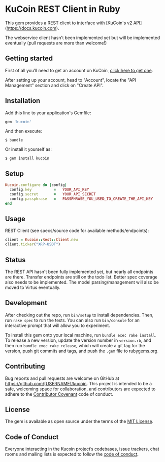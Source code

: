 # KuCoin REST Client in Ruby

This gem provides a REST client to interface with [KuCoin's v2 API] (https://docs.kucoin.com).

The webservice client hasn't been implemented yet but will be implemented eventually (pull requests are more than welcome!)

## Getting started

First of all you'll need to get an account on KuCoin, [click here to get one](https://www.kucoin.com).

After setting up your account, head to "Account", locate the "API Management" section and click on "Create API".

## Installation

Add this line to your application's Gemfile:

```ruby
gem 'kucoin'
```

And then execute:

    $ bundle

Or install it yourself as:

    $ gem install kucoin

## Setup

```ruby
Kucoin.configure do |config|
  config.key          =   YOUR_API_KEY
  config.secret       =   YOUR_API_SECRET
  config.passphrase   =   PASSPHRASE_YOU_USED_TO_CREATE_THE_API_KEY
end
```

## Usage

REST Client (see specs/source code for available methods/endpoints):

```ruby
client = Kucoin::Rest::Client.new
client.ticker("XRP-USDT")
```

## Status

The REST API hasn't been fully implemented yet, but nearly all endpoints are there. Transfer endpoints are still on the todo list.
Better spec coverage also needs to be implemented.
The model parsing/management will also be moved to Virtus eventually.

## Development

After checking out the repo, run `bin/setup` to install dependencies. Then, run `rake spec` to run the tests. You can also run `bin/console` for an interactive prompt that will allow you to experiment.

To install this gem onto your local machine, run `bundle exec rake install`. To release a new version, update the version number in `version.rb`, and then run `bundle exec rake release`, which will create a git tag for the version, push git commits and tags, and push the `.gem` file to [rubygems.org](https://rubygems.org).

## Contributing

Bug reports and pull requests are welcome on GitHub at https://github.com/[USERNAME]/kucoin. This project is intended to be a safe, welcoming space for collaboration, and contributors are expected to adhere to the [Contributor Covenant](http://contributor-covenant.org) code of conduct.

## License

The gem is available as open source under the terms of the [MIT License](https://opensource.org/licenses/MIT).

## Code of Conduct

Everyone interacting in the Kucoin project’s codebases, issue trackers, chat rooms and mailing lists is expected to follow the [code of conduct](https://github.com/[USERNAME]/kucoin/blob/master/CODE_OF_CONDUCT.md).
